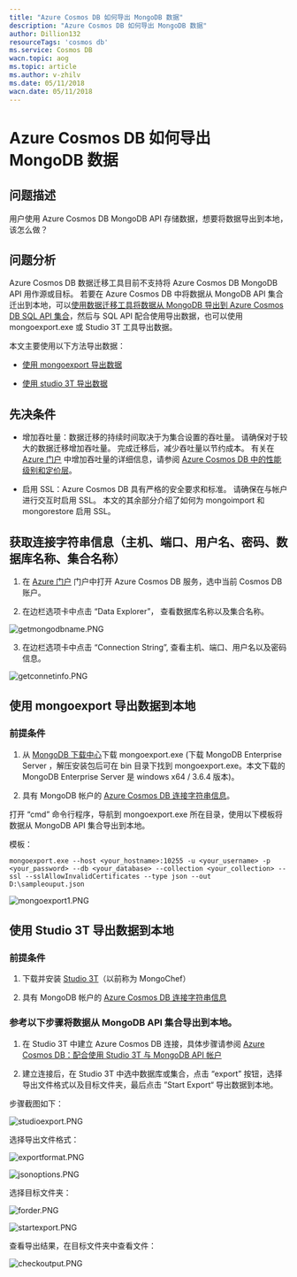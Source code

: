 ```yaml
---
title: "Azure Cosmos DB 如何导出 MongoDB 数据"
description: "Azure Cosmos DB 如何导出 MongoDB 数据"
author: Dillion132
resourceTags: 'cosmos db'
ms.service: Cosmos DB
wacn.topic: aog
ms.topic: article
ms.author: v-zhilv
ms.date: 05/11/2018
wacn.date: 05/11/2018
---
```


# Azure Cosmos DB 如何导出 MongoDB 数据

## 问题描述

用户使用 Azure Cosmos DB MongoDB API 存储数据，想要将数据导出到本地，该怎么做？

## 问题分析

Azure Cosmos DB 数据迁移工具目前不支持将 Azure Cosmos DB MongoDB API 用作源或目标。 若要在 Azure Cosmos DB 中将数据从 MongoDB API 集合迁出到本地，可以[使用数据迁移工具将数据从 MongoDB 导出到 Azure Cosmos DB SQL API 集合](https://docs.azure.cn/cosmos-db/import-data)，然后与 SQL API 配合使用导出数据，也可以使用 mongoexport.exe 或 Studio 3T 工具导出数据。

本文主要使用以下方法导出数据：

- [使用 mongoexport 导出数据](#mongoexport)

- [使用 studio 3T 导出数据](#studio3t_export)

## 先决条件

* 增加吞吐量：数据迁移的持续时间取决于为集合设置的吞吐量。 请确保对于较大的数据迁移增加吞吐量。 完成迁移后，减少吞吐量以节约成本。 有关在 [Azure 门户](https://portal.cn) 中增加吞吐量的详细信息，请参阅 [Azure Cosmos DB 中的性能级别和定价层](https://docs.azure.cn/cosmos-db/performance-levels)。

* 启用 SSL：Azure Cosmos DB 具有严格的安全要求和标准。 请确保在与帐户进行交互时启用 SSL。 本文的其余部分介绍了如何为 mongoimport 和 mongorestore 启用 SSL。

## 获取连接字符串信息（主机、端口、用户名、密码、数据库名称、集合名称）

1. 在 [Azure 门户](https://portal.cn) 门户中打开 Azure Cosmos DB 服务，选中当前 Cosmos DB 账户。

2. 在边栏选项卡中点击 “Data Explorer”， 查看数据库名称以及集合名称。

![getmongodbname.PNG](./media/aog-cosmosdb-how-to-export-mongodb-collection/getmongodbname.PNG)

3. 在边栏选项卡中点击 “Connection String”, 查看主机、端口、用户名以及密码信息。

![getconnetinfo.PNG](./media/aog-cosmosdb-how-to-export-mongodb-collection/getconnetinfo.PNG)

## <a id="mongoexport" ></a>使用 mongoexport 导出数据到本地 

### 前提条件

1. 从 [MongoDB 下载中心](https://www.mongodb.com/download-center#enterprise)下载 mongoexport.exe (下载 MongoDB Enterprise Server ，解压安装包后可在 bin 目录下找到 mongoexport.exe。本文下载的 MongoDB Enterprise Server 是 windows x64 / 3.6.4 版本)。

2. 具有 MongoDB 帐户的 [Azure Cosmos DB 连接字符串信息](https://docs.azure.cn/cosmos-db/connect-mongodb-account)。

打开 “cmd” 命令行程序，导航到 mongoexport.exe 所在目录，使用以下模板将数据从 MongoDB API 集合导出到本地。

模板：

```
mongoexport.exe --host <your_hostname>:10255 -u <your_username> -p <your_password> --db <your_database> --collection <your_collection> --ssl --sslAllowInvalidCertificates --type json --out D:\sampleouput.json
```

![mongoexport1.PNG](./media/aog-cosmosdb-how-to-export-mongodb-collection/mongoexport1.PNG)

## <a id="studio3t_export"></a>使用 Studio 3T 导出数据到本地 

### 前提条件

1. 下载并安装 [Studio 3T](https://studio3t.com/)（以前称为 MongoChef）

2. 具有 MongoDB 帐户的 [Azure Cosmos DB 连接字符串信息](https://docs.azure.cn/cosmos-db/connect-mongodb-account)


### 参考以下步骤将数据从 MongoDB API 集合导出到本地。

1. 在 Studio 3T 中建立 Azure Cosmos DB 连接，具体步骤请参阅 [Azure Cosmos DB：配合使用 Studio 3T 与 MongoDB API 帐户](https://docs.azure.cn/cosmos-db/mongodb-mongochef)

2. 建立连接后，在 Studio 3T 中选中数据库或集合，点击 “export” 按钮，选择导出文件格式以及目标文件夹，最后点击 ”Start Export“ 导出数据到本地。

步骤截图如下：

![studioexport.PNG](./media/aog-cosmosdb-how-to-export-mongodb-collection/studioexport.PNG)

选择导出文件格式：

![exportformat.PNG](./media/aog-cosmosdb-how-to-export-mongodb-collection/exportformat.PNG)

![jsonoptions.PNG](./media/aog-cosmosdb-how-to-export-mongodb-collection/jsonoptions.PNG)

选择目标文件夹：

![forder.PNG](./media/aog-cosmosdb-how-to-export-mongodb-collection/forder.PNG)

![startexport.PNG](./media/aog-cosmosdb-how-to-export-mongodb-collection/startexport.PNG)

查看导出结果，在目标文件夹中查看文件：

![checkoutput.PNG](./media/aog-cosmosdb-how-to-export-mongodb-collection/checkoutput.PNG)